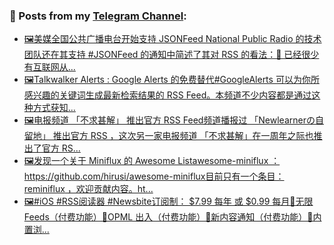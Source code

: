 ### 📰 Posts from my [Telegram Channel](https://t.me/s/aboutrss):
<!-- BLOG-POST-LIST:START -->
- [🖼美媒全国公共广播电台开始支持 JSONFeed National Public Radio 的技术团队还在其支持 #JSONFeed 的通知中简述了其对 RSS 的看法：🔹 已经很少有互联网从...](https://t.me/aboutrss/861)
- [🖼Talkwalker Alerts : Google Alerts 的免费替代#GoogleAlerts 可以为你所感兴趣的关键词生成最新检索结果的 RSS Feed。本频道不少内容都是通过这种方式获知...](https://t.me/aboutrss/860)
- [🖼电报频道 「不求甚解」 推出官方 RSS Feed频道播报过 「Newlearnerの自留地」 推出官方 RSS ，这次另一家电报频道 「不求甚解」在一周年之际也推出了官方 RS...](https://t.me/aboutrss/859)
- [🖼发现一个关于 Miniflux 的 Awesome Listawesome-miniflux ： https://github.com/hirusi/awesome-miniflux目前只有一个条目：reminiflux ，欢迎贡献内容。ht...](https://t.me/aboutrss/858)
- [🖼#iOS #RSS阅读器 #Newsbite订阅制： $7.99 每年 或 $0.99 每月🔸无限 Feeds（付费功能）🔸OPML 出入（付费功能）🔸新内容通知（付费功能）🔸内置浏...](https://t.me/aboutrss/857)
<!-- BLOG-POST-LIST:END -->

<!--
**AboutRSS/AboutRSS** is a ✨ _special_ ✨ repository because its `README.md` (this file) appears on your GitHub profile.

Here are some ideas to get you started:

- 🔭 I’m currently working on ...
- 🌱 I’m currently learning ...
- 👯 I’m looking to collaborate on ...
- 🤔 I’m looking for help with ...
- 💬 Ask me about ...
- 📫 How to reach me: ...
- 😄 Pronouns: ...
- ⚡ Fun fact: ...
-->
